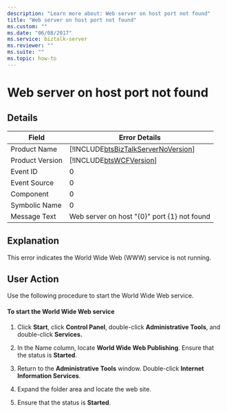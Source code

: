 ```yaml
---
description: "Learn more about: Web server on host port not found"
title: "Web server on host port not found"
ms.custom: ""
ms.date: "06/08/2017"
ms.service: biztalk-server
ms.reviewer: ""
ms.suite: ""
ms.topic: how-to
---
```

# Web server on host port not found
## Details  
  
|     Field       |                                    Error Details                                   |
|-----------------|------------------------------------------------------------------------------------|
|  Product Name   | [!INCLUDE[btsBizTalkServerNoVersion](../includes/btsbiztalkservernoversion-md.md)] |
| Product Version |             [!INCLUDE[btsWCFVersion](../includes/btswcfversion-md.md)]             |
|    Event ID     |                                         0                                          |
|  Event Source   |                                         0                                          |
|    Component    |                                         0                                          |
|  Symbolic Name  |                                         0                                          |
|  Message Text   |                    Web server on host "{0}" port {1} not found                     |
  
## Explanation  
 This error indicates the World Wide Web (WWW) service is not running.  
  
## User Action  
 Use the following procedure to start the World Wide Web service.  
  
#### To start the World Wide Web service  
  
1.  Click **Start**, click **Control Panel**, double-click **Administrative Tools**, and double-click **Services.**  
  
2.  In the Name column, locate **World Wide Web Publishing**. Ensure that the status is **Started**.  
  
3.  Return to the **Administrative Tools** window. Double-click **Internet Information Services**.  
  
4.  Expand the folder area and locate the web site.  
  
5.  Ensure that the status is **Started**.
